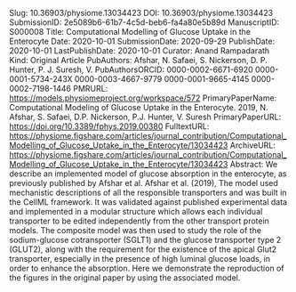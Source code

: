 Slug: 10.36903/physiome.13034423
DOI: 10.36903/physiome.13034423
SubmissionID: 2e5089b6-61b7-4c5d-beb6-fa4a80e5b89d
ManuscriptID: S000008
Title: Computational Modelling of Glucose Uptake in the Enterocyte
Date: 2020-10-01
SubmissionDate: 2020-09-29
PublishDate: 2020-10-01
LastPublishDate: 2020-10-01
Curator: Anand Rampadarath
Kind: Original Article
PubAuthors: Afshar, N.
    Safaei, S.
    Nickerson, D. P.
    Hunter, P. J.
    Suresh, V.
PubAuthorsORCID: 0000-0002-6671-6920
    0000-0001-5734-243X
    0000-0003-4667-9779
    0000-0001-9665-4145
    0000-0002-7198-1446
PMRURL: https://models.physiomeproject.org/workspace/572
PrimaryPaperName: Computational Modeling of Glucose Uptake in the Enterocyte. 2019, N. Afshar, S. Safaei, D.P. Nickerson, P.J. Hunter, V. Suresh
PrimaryPaperURL: https://doi.org/10.3389/fphys.2019.00380
FulltextURL: https://physiome.figshare.com/articles/journal_contribution/Computational_Modelling_of_Glucose_Uptake_in_the_Enterocyte/13034423
ArchiveURL: https://physiome.figshare.com/articles/journal_contribution/Computational_Modelling_of_Glucose_Uptake_in_the_Enterocyte/13034423
Abstract: We describe an implemented model of glucose absorption in the enterocyte, as previously published by Afshar et al. Afshar et al. (2019), The model used mechanistic descriptions of all the responsible transporters and was built in the CellML framework. It was validated against published experimental data and implemented in a modular structure which allows each individual transporter to be edited independently from the other transport protein models. The composite model was then used to study the role of the sodium-glucose cotransporter (SGLT1) and the glucose transporter type 2 (GLUT2), along with the requirement for the existence of the apical Glut2 transporter, especially in the presence of high luminal glucose loads, in order to enhance the absorption. Here we demonstrate the reproduction of the figures in the original paper by using the associated model.
